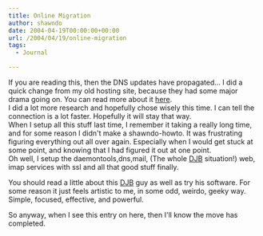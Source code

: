 ```yaml
---
title: Online Migration
author: shawndo
date: 2004-04-19T00:00:00+00:00
url: /2004/04/19/online-migration
tags:
  - Journal

---
```

If you are reading this, then the DNS updates have propagated... I did a quick change from my old hosting site, because they had some major drama going on. You can read more about it [here][1].  
I did a lot more research and hopefully chose wisely this time. I can tell the connection is a lot faster. Hopefully it will stay that way.  
When I setup all this stuff last time, I remember it taking a really long time, and for some reason I didn't make a shawndo-howto. It was frustrating figuring everything out all over again. Especially when I would get stuck at some point, and knowing that I had figured it out at one point.  
Oh well, I setup the daemontools,dns,mail, (The whole [DJB][2] situation!) web, imap services with ssl and all that good stuff finally. 

You should read a little about this [DJB][2] guy as well as try his software. For some reason it just feels artistic to me, in some odd, weirdo, geeky way. Simple, focused, effective, and powerful. 

So anyway, when I see this entry on here, then I'll know the move has completed.

 [1]: http://www.webhostingtalk.com/showthread.php?s=&threadid=259713&highlight=eryxma
 [2]: http://cr.yp.to